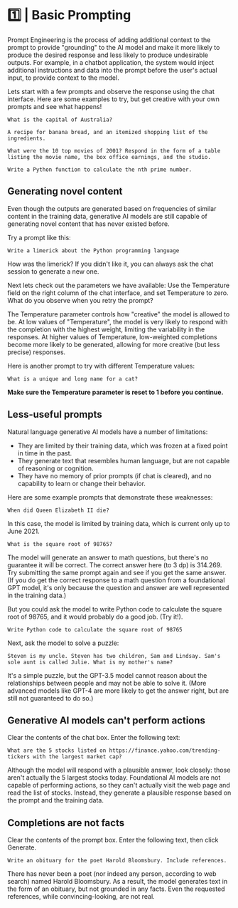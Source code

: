 # 1️⃣ | Basic Prompting

Prompt Engineering is the process of adding additional context to the prompt to provide "grounding" to the AI model and make it more likely to produce the desired response and less likely to produce undesirable outputs. For example, in a chatbot application, the system would inject additional instructions and data into the prompt before the user's actual input, to provide context to the model.

Lets start with a few prompts and observe the response using the chat interface. Here are some examples to try, but get creative with your own prompts and see what happens!

```
What is the capital of Australia?
```

```
A recipe for banana bread, and an itemized shopping list of the ingredients.
```

```
What were the 10 top movies of 2001? Respond in the form of a table listing the movie name, the box office earnings, and the studio.
```

```
Write a Python function to calculate the nth prime number.
```

## Generating novel content

Even though the outputs are generated based on frequencies of similar content in the training data, generative AI models are still capable of generating novel content that has never existed before.

Try a prompt like this:

```
Write a limerick about the Python programming language
```

How was the limerick? If you didn't like it, you can always ask the chat session to generate a new one.

Next lets check out the parameters we have available: Use the Temperature field on the right column of the chat interface, and set Temperature to zero. What do you observe when you retry the prompt?

The Temperature parameter controls how "creative" the model is allowed to be. At low values of "Temperature", the model is very likely to respond with the completion with the highest weight, limiting the variability in the responses. At higher values of Temperature, low-weighted completions become more likely to be generated, allowing for more creative (but less precise) responses.

Here is another prompt to try with different Temperature values:

```
What is a unique and long name for a cat?
```

**Make sure the Temperature parameter is reset to 1 before you continue.**

## Less-useful prompts

Natural language generative AI models have a number of limitations:

- They are limited by their training data, which was frozen at a fixed point in time in the past.
- They generate text that resembles human language, but are not capable of reasoning or cognition.
- They have no memory of prior prompts (if chat is cleared), and no capability to learn or change their behavior.

Here are some example prompts that demonstrate these weaknesses:

```
When did Queen Elizabeth II die?
```

In this case, the model is limited by training data, which is current only up to June 2021.

```
What is the square root of 98765?
```

The model will generate an answer to math questions, but there's no guarantee it will be correct. The correct answer here (to 3 dp) is 314.269. Try submitting the same prompt again and see if you get the same answer. (If you do get the correct response to a math question from a foundational GPT model, it's only because the question and answer are well represented in the training data.)

But you could ask the model to write Python code to calculate the square root of 98765, and it would probably do a good job. (Try it!).

```
Write Python code to calculate the square root of 98765
```

Next, ask the model to solve a puzzle:

```
Steven is my uncle. Steven has two children, Sam and Lindsay. Sam's sole aunt is called Julie. What is my mother's name?
```

It's a simple puzzle, but the GPT-3.5 model cannot reason about the relationships between people and may not be able to solve it. (More advanced models like GPT-4 are more likely to get the answer right, but are still not guaranteed to do so.)

## Generative AI models can't perform actions

Clear the contents of the chat box. Enter the following text:

```
What are the 5 stocks listed on https://finance.yahoo.com/trending-tickers with the largest market cap?
```

Although the model will respond with a plausible answer, look closely: those aren't actually the 5 largest stocks today. Foundational AI models are not capable of performing actions, so they can't actually visit the web page and read the list of stocks. Instead, they generate a plausible response based on the prompt and the training data.

## Completions are not facts

Clear the contents of the prompt box. Enter the following text, then click Generate.

```
Write an obituary for the poet Harold Bloomsbury. Include references.
```

There has never been a poet (nor indeed any person, according to web search) named Harold Bloomsbury. As a result, the model generates text in the form of an obituary, but not grounded in any facts. Even the requested references, while convincing-looking, are not real.
